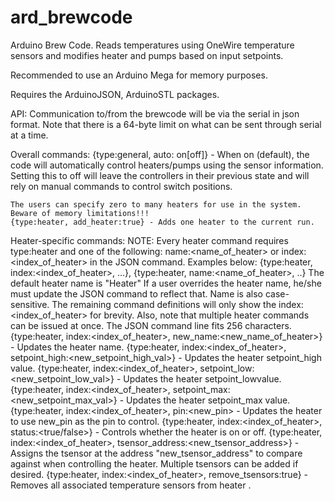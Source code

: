 # ard_brewcode
Arduino Brew Code. Reads temperatures using OneWire temperature sensors and modifies heater and pumps based on input setpoints.

Recommended to use an Arduino Mega for memory purposes.

Requires the ArduinoJSON, ArduinoSTL packages.

API:
Communication to/from the brewcode will be via the serial in json format. Note that there is a 64-byte limit on what can be sent through serial at a time.

Overall commands: 
    {type:general, auto: on[off]} - When on (default), the code will automatically control heaters/pumps using the sensor information. Setting this to off will leave the controllers in their previous state and will rely on manual commands to control switch positions.
    
    The users can specify zero to many heaters for use in the system. Beware of memory limitations!!!
    {type:heater, add_heater:true} - Adds one heater to the current run.

Heater-specific commands:
    NOTE: Every heater command requires type:heater and one of the following: name:<name_of_heater> or index:<index_of_heater> in the JSON command. Examples below: 
    {type:heater, index:<index_of_heater>, …}, {type:heater, name:<name_of_heater>, ..} 
    The default heater name is "Heater" 
    If a user overrides the heater name, he/she must update the JSON command to reflect that. Name is also case-sensitive.
    The remaining command definitions will only show the index:<index_of_heater> for brevity.
    Also, note that multiple heater commands can be issued at once. The JSON command line fits 256 characters.
    {type:heater, index:<index_of_heater>, new_name:<new_name_of_heater>} - Updates the heater name.
    {type:heater, index:<index_of_heater>, setpoint_high:<new_setpoint_high_val>} - Updates the heater setpoint_high value.
    {type:heater, index:<index_of_heater>, setpoint_low:<new_setpoint_low_val>} - Updates the heater setpoint_lowvalue.
    {type:heater, index:<index_of_heater>, setpoint_max:<new_setpoint_max_val>} - Updates the heater setpoint_max value.
    {type:heater, index:<index_of_heater>, pin:<new_pin> - Updates the heater to use new_pin as the pin to control.
    {type:heater, index:<index_of_heater>, status:<true/false>} - Controls whether the heater is on or off.
    {type:heater, index:<index_of_heater>, tsensor_address:<new_tsensor_address>} - Assigns the tsensor at the address "new_tsensor_address" to compare against when controlling the heater. Multiple tsensors can be added if desired.
    {type:heater, index:<index_of_heater>, remove_tsensors:true} - Removes all associated temperature sensors from heater <index>.	
